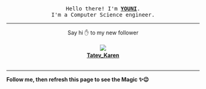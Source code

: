 <p align='center'>
    <samp>Hello there! I'm <b><a href='https://github.com/abdelyouni'>YOUNI</a></b>.<br>
        I'm a Computer Science engineer.
    </samp>
</p>
<hr>
<p align='center'>
    <span>Say hi ✋ to my new follower </span></br></br>
    <img src='https://itspot.ma/github/TatevKaren_avatar.png'><b></br>
    <a href='https://github.com/TatevKaren'>Tatev_Karen</a></b></br></br>
</p>
<hr>
<b>Follow me, then refresh this page to see the Magic ✨😉</b>